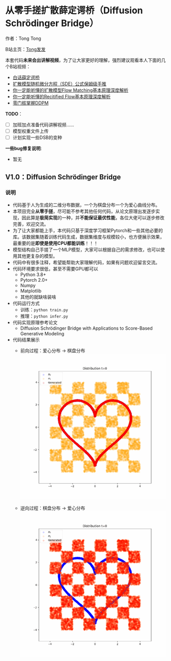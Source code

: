 # 从零手搓扩散薛定谔桥（Diffusion Schrödinger Bridge）

作者：Tong Tong 

B站主页：[Tong发发](https://space.bilibili.com/323109608)

本套代码**未来会出讲解视频**，为了让大家更好的理解，强烈建议观看本人下面的几个B站视频：
- [白话薛定谔桥](https://www.bilibili.com/video/BV1dsYieMEvj/)
- [扩散模型随机微分方程（SDE）公式保姆级手推](https://www.bilibili.com/video/BV1y1YpejEB4/)
- [你一定能听懂的扩散模型Flow Matching基本原理深度解析](https://www.bilibili.com/video/BV1Wv3xeNEds/)
- [你一定能听懂的Recitified Flow基本原理深度解析](https://www.bilibili.com/video/BV19m421G7W8/)
- [零门槛掌握DDPM](https://www.bilibili.com/video/BV1zz421i7UM/)

**TODO**：
- [ ] 加班加点准备代码讲解视频…… 
- [ ] 模型权重文件上传
- [ ] 计划实现一些DSB的变种

**一些bug修复说明**:
- 暂无


## V1.0：Diffusion Schrödinger Bridge

### 说明

* 代码基于人为生成的二维分布数据，一个为棋盘分布一个为爱心曲线分布。
* 本项目完全**从零手搓**，尽可能不参考其他任何代码，从论文原理出发逐步实现，因此算是**极简实现**的一种，并**不能保证最优性能**，各位大佬可以逐步修改完善，欢迎交流。
* 为了让大家都能上手，本代码只基于深度学习框架Pytorch和一些其他必要的库。该数据集随着训练代码生成，数据集维度与规模较小，也方便展示效果，最重要的是**即使是使用CPU都能训练**！！！
* 模型结构自己手搓了一个MLP模型，大家可以根据自己的需求修改，也可以使用其他更复杂的模型。
* 代码中有很多注释，希望能帮助大家理解代码，如果有问题欢迎留言交流。
* 代码环境要求很低，甚至不需要GPU都可以
    * Python 3.8+
    * Pytorch 2.0+ 
    * Numpy
    * Matplotlib
    * 其他的就缺啥装啥
* 代码运行方式
    * 训练：`python train.py`
    * 推理：`python infer.py`
* 代码实现原理参考论文
    * Diffusion Schrödinger Bridge with Applications to Score-Based Generative Modeling
* 代码结果展示
    * 前向过程：爱心分布 -> 棋盘分布
    ![result_forward](/fig/forward.gif)


    * 逆向过程：棋盘分布 -> 爱心分布
    ![result_backwrad](/fig/backward.gif)
